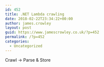 ```yaml
---
id: 452
title: .NET Lambda crawling
date: 2018-02-22T23:34:22+00:00
author: james.crowley
layout: post
guid: https://www.jamescrowley.co.uk/?p=452
permalink: /?p=452
categories:
  - Uncategorized
---
```

Crawl -> Parse & Store